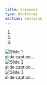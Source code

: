 ```yaml
---
title: Carousel
type: bootstrap
section: sections
---
```


<div id="carousel1" class="carousel slide" data-interval="3000" data-carousel>
  <ol class="carousel-indicators">
    <li data-target="#carousel1" data-slide-to="0" class="active"></li>
    <li data-target="#carousel1" data-slide-to="1"></li>
    <li data-target="#carousel1" data-slide-to="2"></li>
  </ol>
  <div class="carousel-inner">
    <div class="item active">
      <img src="{{site.baseurl}}/ui/img/sample/slide-1.png" alt="Slide 1">
      <div class="carousel-caption">slide caption...</div>
    </div>
    <div class="item">
      <img src="{{site.baseurl}}/ui/img/sample/slide-2.png" alt="Slide 2">
      <div class="carousel-caption">slide caption...</div>
    </div>
    <div class="item">
      <img src="{{site.baseurl}}/ui/img/sample/slide-3.png" alt="Slide 3">
      <div class="carousel-caption">slide caption...</div>
    </div>
  </div>
  <a class="left carousel-control" href="#carousel1" data-slide="prev">
    <span data-symbol="previous" class="symbol-large"></span>
  </a>
  <a class="right carousel-control" href="#carousel1" data-slide="next">
    <span data-symbol="next" class="symbol-large"></span>
  </a>
</div>

